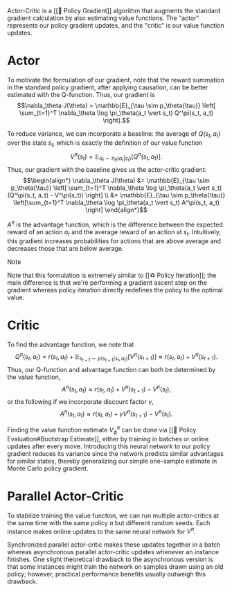 Actor-Critic is a [[🚓 Policy Gradient]] algorithm that augments the standard gradient calculation by also estimating value functions. The "actor" represents our policy gradient updates, and the "critic" is our value function updates.

# Actor
To motivate the formulation of our gradient, note that the reward summation in the standard policy gradient, after applying causation, can be better estimated with the Q-function. Thus, our gradient is $$\nabla_\theta J(\theta) = \mathbb{E}_{\tau \sim p_\theta(\tau)} \left[ \sum_{t=1}^T \nabla_\theta \log \pi_\theta(a_t \vert s_t) Q^\pi(s_t, a_t) \right].$$

To reduce variance, we can incorporate a baseline: the average of $Q(s_t, a_t)$ over the state $s_t$, which is exactly the definition of our value function $$V^\pi(s_t) = \mathbb{E}_{a_t \sim \pi_\theta(a_t \vert s_t)}[Q^\pi(s_t, a_t)].$$ Thus, our gradient with the baseline gives us the actor-critic gradient: $$\begin{align*} \nabla_\theta J(\theta) &= \mathbb{E}_{\tau \sim p_\theta(\tau)} \left[ \sum_{t=1}^T \nabla_\theta \log \pi_\theta(a_t \vert s_t) (Q^\pi(s_t, a_t) - V^\pi(s_t)) \right] \\ &= \mathbb{E}_{\tau \sim p_\theta(\tau)} \left[\sum_{t=1}^T \nabla_\theta \log \pi_\theta(a_t \vert s_t) A^\pi(s_t, a_t) \right] \end{align*}$$

$A^\pi$ is the advantage function, which is the difference between the expected reward of an action $a_t$ and the average reward of an action at $s_t$. Intuitively, this gradient increases probabilities for actions that are above average and decreases those that are below average.

> [!note]
> Note that this formulation is extremely similar to [[♻️ Policy Iteration]]; the main difference is that we're performing a gradient ascent step on the gradient whereas policy iteration directly redefines the policy to the optimal value.

# Critic
To find the advantage function, we note that $$Q^\pi(s_t, a_t) = r(s_t, a_t) + \mathbb{E}_{s_{t+1} \sim p(s_{t+1} \vert s_t, a_t)}[V^\pi(s_{t+1})] \approx r(s_t, a_t) + V^\pi(s_{t+1}).$$ Thus, our Q-function and advantage function can both be determined by the value function, $$A^\pi(s_t, a_t) \approx r(s_t,a _t) + V^\pi(s_{t+1}) - V^\pi(s_t),$$ or the following if we incorporate discount factor $\gamma$, $$A^\pi(s_t, a_t) \approx r(s_t,a _t) + \gamma V^\pi(s_{t+1}) - V^\pi(s_t).$$

Finding the value function estimate $V^\pi_\phi$ can be done via [[💯 Policy Evaluation#Bootstrap Estimate]], either by training in batches or online updates after every move. Introducing this neural network to our policy gradient reduces its variance since the network predicts similar advantages for similar states, thereby generalizing our simple one-sample estimate in Monte Carlo policy gradient.

# Parallel Actor-Critic
To stabilize training the value function, we can run multiple actor-critics at the same time with the same policy $\pi$ but different random seeds. Each instance makes online updates to the same neural network for $V^\pi$.

Synchronized parallel actor-critic makes these updates together in a batch whereas asynchronous parallel actor-critic updates whenever an instance finishes. One slight theoretical drawback to the asynchronous version is that some instances might train the network on samples drawn using an old policy; however, practical performance benefits usually outweigh this drawback.